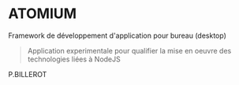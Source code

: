 # ATOMIUM

Framework de développement d'application pour bureau (desktop) 

> Application experimentale pour qualifier la mise en oeuvre des technologies liées à NodeJS

P.BILLEROT
